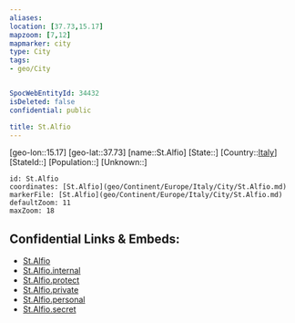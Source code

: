 ```yaml
---
aliases: 
location: [37.73,15.17]
mapzoom: [7,12] 
mapmarker: city 
type: City
tags:
- geo/City


SpocWebEntityId: 34432
isDeleted: false
confidential: public

title: St.Alfio
---
```

[geo-lon::15.17]
[geo-lat::37.73]
[name::St.Alfio]
[State::]
[Country::[Italy](geo/Continent/Europe/Italy.md)]
[StateId::]
[Population::]
[Unknown::]


```leaflet
id: St.Alfio
coordinates: [St.Alfio](geo/Continent/Europe/Italy/City/St.Alfio.md)
markerFile: [St.Alfio](geo/Continent/Europe/Italy/City/St.Alfio.md)
defaultZoom: 11 
maxZoom: 18
```


## Confidential Links & Embeds: 
- [St.Alfio](../../../../../../_public/geo/Continent/Europe/Italy/City/St.Alfio.md) 
- [St.Alfio.internal](../../../../../../_internal/geo/Continent/Europe/Italy/City/St.Alfio.internal.md) 
- [St.Alfio.protect](../../../../../../_protect/geo/Continent/Europe/Italy/City/St.Alfio.protect.md) 
- [St.Alfio.private](../../../../../../_private/geo/Continent/Europe/Italy/City/St.Alfio.private.md) 
- [St.Alfio.personal](../../../../../../_personal/geo/Continent/Europe/Italy/City/St.Alfio.personal.md) 
- [St.Alfio.secret](../../../../../../_secret/geo/Continent/Europe/Italy/City/St.Alfio.secret.md) 
